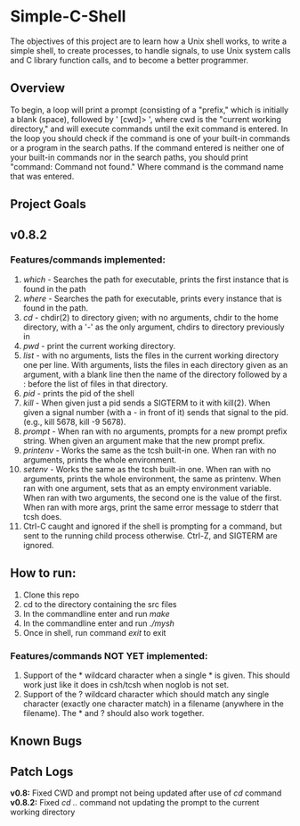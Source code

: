 # Simple-C-Shell
The objectives of this project are to learn how a Unix shell works, to write a simple shell, to create processes, to handle signals, to use Unix system calls and C library function calls, and to become a better programmer. 

## Overview
To begin, a loop will print a prompt (consisting of a "prefix," which is initially a blank (space), followed by ' [cwd]> ', where cwd is the "current working directory," and will execute commands until the exit command is entered. In the loop you should check if the command is one of your built-in commands or a program in the search paths. If the command entered is neither one of your built-in commands nor in the search paths, you should print "command: Command not found." Where command is the command name that was entered. 

## Project Goals

 
## v0.8.2 
### **Features/commands implemented:**
1) *which* - Searches the path for executable, prints the first instance that is found in the path
2) *where* - Searches the path for executable, prints every instance that is found in the path.
3) *cd* - chdir(2) to directory given; with no arguments, chdir to the home directory, with a '-' as the only argument, chdirs to directory previously in
4) *pwd* - print the current working directory.
5) *list* - with no arguments, lists the files in the current working directory one per line. With arguments, lists the files in each directory given as an argument, with a blank line then the name of the directory followed by a : before the list of files in that directory.
6)  *pid* - prints the pid of the shell
7)  *kill* - When given just a pid sends a SIGTERM to it with kill(2). When given a signal number (with a - in front of it) sends that signal to the pid. (e.g., kill 5678, kill -9 5678).
8) *prompt* - When ran with no arguments, prompts for a new prompt prefix string. When given an argument make that the new prompt prefix.
9) *printenv* - Works the same as the tcsh built-in one. When ran with no arguments, prints the whole environment.
10) *setenv* - Works the same as the tcsh built-in one. When ran with no arguments, prints the whole environment, the same as printenv. When ran with one argument, sets that as an empty environment variable. When ran with two arguments, the second one is the value of the first. When ran with more args, print the same error message to stderr that tcsh does.
11) Ctrl-C caught and ignored if the shell is prompting for a command, but sent to the running child process otherwise.  Ctrl-Z, and SIGTERM are ignored.

## How to run:
1) Clone this repo
2) cd to the directory containing the src files
3) In the commandline enter and run *make*    
4) In the commandline enter and run *./mysh*    
5) Once in shell, run command *exit* to exit

### **Features/commands NOT YET implemented:**  
1) Support of the * wildcard character when a single * is given.  This should work just like it does in csh/tcsh when noglob is not set.  
2) Support of the ? wildcard character which should match any single character (exactly one character match) in a filename (anywhere in the filename). The * and ? should also work together. 

## Known Bugs  


## Patch Logs  
**v0.8:**  Fixed CWD and prompt not being updated after use of *cd* command  
**v0.8.2:** Fixed *cd ..* command not updating the prompt to the current working directory  

